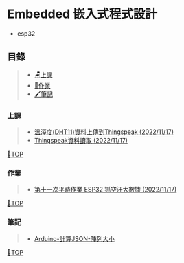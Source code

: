 # Embedded 嵌入式程式設計
- esp32
## 目錄
>- [🪑上課](#上課)
>- [📙作業](#作業)
>- [🖌筆記](#筆記)
### 上課
>- [溫溼度(DHT11)資料上傳到Thingspeak (2022/11/17)](https://github.com/XiaoYu0708/Embedded/tree/WriteSingleFields)
>- [Thingspeak資料讀取 (2022/11/17)](https://github.com/XiaoYu0708/Embedded/tree/ReadMultipleFields)

[📍TOP](#目錄)
### 作業
>- [第十一次平時作業 ESP32 抓空汙大數據 (2022/11/17)](https://github.com/XiaoYu0708/Embedded/tree/HTTP-PM2.5-Print)

[📍TOP](#目錄)

### 筆記
>- [Arduino-計算JSON-陣列大小](https://github.com/XiaoYu0708/Embedded/tree/Arduino-%E8%A8%88%E7%AE%97JSON-%E9%99%A3%E5%88%97%E5%A4%A7%E5%B0%8F)

[📍TOP](#目錄)

